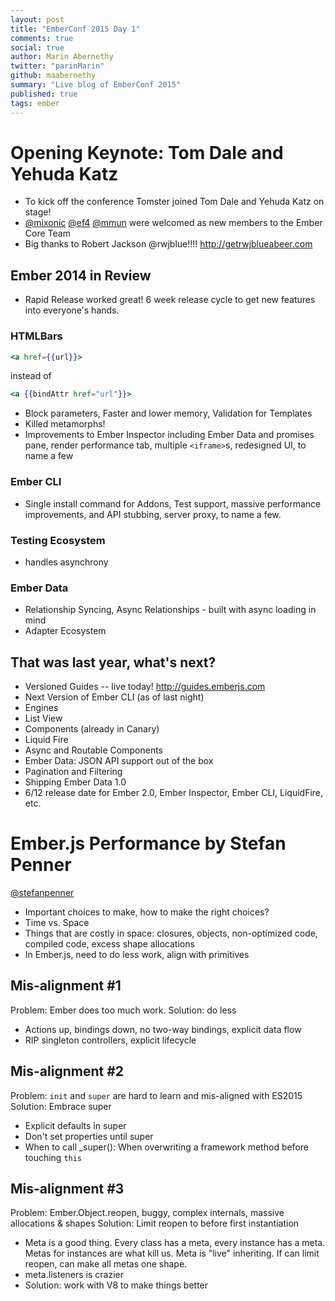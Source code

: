 ```yaml
---
layout: post
title: "EmberConf 2015 Day 1"
comments: true
social: true
author: Marin Abernethy
twitter: "parinMarin"
github: maabernethy
summary: "Live blog of EmberConf 2015"
published: true
tags: ember
---
```


# Opening Keynote: Tom Dale and Yehuda Katz

* To kick off the conference Tomster joined Tom Dale and Yehuda Katz on stage!
* [@mixonic](https://github.com/mixonic) [@ef4](https://github.com/ef4) [@mmun](https://github.com/mmunm) were welcomed as new members to the Ember Core Team
* Big thanks to Robert Jackson @rwjblue!!!! http://getrwjblueabeer.com

## Ember 2014 in Review

* Rapid Release worked great! 6 week release cycle to get new features into everyone's hands.

### HTMLBars

```hbs
<a href={{url}}>
```

instead of

```hbs
<a {{bindAttr href="url"}}> 
```

* Block parameters, Faster and lower memory, Validation for Templates
* Killed metamorphs!
* Improvements to Ember Inspector including Ember Data and promises pane, render performance tab, multiple `<iframe>`s, redesigned UI, to name a few

### Ember CLI

* Single install command for Addons, Test support, massive performance improvements, and API stubbing, server proxy, to name a few.

### Testing Ecosystem

* handles asynchrony 

### Ember Data

* Relationship Syncing, Async Relationships - built with async loading in mind
* Adapter Ecosystem

## That was last year, what's next?

* Versioned Guides -- live today! http://guides.emberjs.com
* Next Version of Ember CLI (as of last night)
* Engines
* List View
* <angle-bracket> Components (already in Canary)
* Liquid Fire
* Async and Routable Components
* Ember Data: JSON API support out of the box
* Pagination and Filtering
* Shipping Ember Data 1.0
* 6/12 release date for Ember 2.0, Ember Inspector, Ember CLI, LiquidFire, etc.


# Ember.js Performance by Stefan Penner 
[@stefanpenner](https://github.com/stefanpenner)

* Important choices to make, how to make the right choices?
* Time vs. Space
* Things that are costly in space: closures, objects, non-optimized code, compiled code, excess shape allocations
* In Ember.js, need to do less work, align with primitives

## Mis-alignment #1

Problem: Ember does too much work.
Solution: do less
* Actions up, bindings down, no two-way bindings, explicit data flow
* RIP singleton controllers, explicit lifecycle

## Mis-alignment #2

Problem: `init` and `super` are hard to learn and mis-aligned with ES2015
Solution: Embrace super
* Explicit defaults in super
* Don't set properties until super
* When to call _super(): When overwriting a framework method before touching `this`

## Mis-alignment #3

Problem: Ember.Object.reopen, buggy, complex internals, massive allocations & shapes
Solution: Limit reopen to before first instantiation
* Meta is a good thing. Every class has a meta, every instance has a meta. Metas for instances are what kill us. Meta is "live" inheriting. If can limit reopen, can make all metas one shape.
* meta.listeners is crazier
* Solution: work with V8 to make things better

